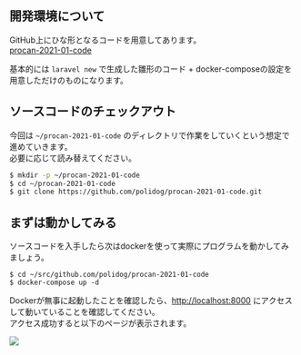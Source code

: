 ## 開発環境について


GitHub上にひな形となるコードを用意してあります。  
[procan-2021-01-code](https://github.com/polidog/procan-2021-01-code)

基本的には `laravel new` で生成した雛形のコード + docker-composeの設定を用意しただけのものになります。


## ソースコードのチェックアウト

今回は `~/procan-2021-01-code` のディレクトリで作業をしていくという想定で進めていきます。  
必要に応じて読み替えてください。


```bash
$ mkdir -p ~/procan-2021-01-code
$ cd ~/procan-2021-01-code
$ git clone https://github.com/polidog/procan-2021-01-code.git
```

## まずは動かしてみる

ソースコードを入手したら次はdockerを使って実際にプログラムを動かしてみましょう。

```
$ cd ~/src/github.com/polidog/procan-2021-01-code
$ docker-compose up -d
```

Dockerが無事に起動したことを確認したら、[http://localhost:8000](http://localhost:8000) にアクセスして動いていることを確認してください。  
アクセス成功すると以下のページが表示されます。

![](/images/image1.png)